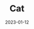 ---
date: 2023-01-12
featured_image: DSC_0491.JPG
title: Cat
featured: false
private: false
description: Cat
---